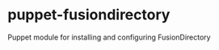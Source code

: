 puppet-fusiondirectory
======================

Puppet module for installing and configuring FusionDirectory
